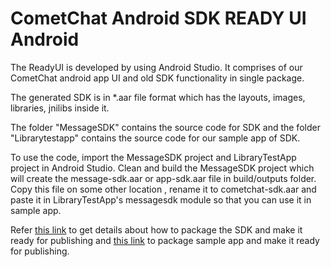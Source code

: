CometChat Android SDK READY UI Android
=

The ReadyUI is developed by using Android Studio. It comprises of our CometChat android app UI and old SDK functionality in single package.

The generated SDK is in *.aar file format which has the layouts, images, libraries, jnilibs inside it.

The folder "MessageSDK" contains the source code for SDK and the folder "Librarytestapp" contains the source code for our sample app of SDK.

To use the code, import the MessageSDK project and LibraryTestApp project in Android Studio. Clean and build the MessageSDK project which will create the message-sdk.aar or app-sdk.aar file in build/outputs folder. Copy this file on some other location , rename it to cometchat-sdk.aar and paste it in LibraryTestApp's messagesdk module so that you can use it in sample app.

Refer [this link](https://docs.google.com/a/inscripts.in/document/d/16PTS4r14a4UHGMOcm_W9QgdTFMiyuEXavVkHudevWUA/edit?usp=sharing) to get details about how to package the SDK and make it ready for publishing and [this link](https://docs.google.com/a/inscripts.in/document/d/1195SJAJ9wf_G4q9eQfenjg2ByAHTFaXicyPp9I4fSJ8/edit?usp=sharing) to package sample app and make it ready for publishing.